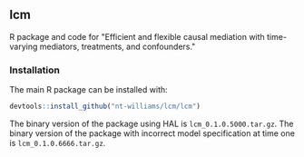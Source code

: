 ## lcm

R package and code for "Efficient and flexible causal mediation with time-varying mediators, treatments, and confounders."

### Installation

The main R package can be installed with:

```r
devtools::install_github("nt-williams/lcm/lcm")
```

The binary version of the package using HAL is `lcm_0.1.0.5000.tar.gz`. The binary version of the package with incorrect model specification at time one is `lcm_0.1.0.6666.tar.gz`.
